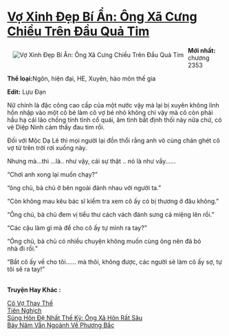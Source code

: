 <a href="https://utruyen.com/vo-xinh-dep-bi-an-ong-xa-cung-chieu-tren-dau-qua-tim/18414/" title="Vợ Xinh Đẹp Bí Ẩn: Ông Xã Cưng Chiều Trên Đầu Quả Tim"><h1>Vợ Xinh Đẹp Bí Ẩn: Ông Xã Cưng Chiều Trên Đầu Quả Tim</h1></a><div style="display:table"><img align="right" style="float: left; padding: 10px;" src="https://utruyen.com/images/story/200x260/vo-xinh-dep-bi-an-ong-xa-cung-chieu-tren-dau-qua-tim.jpg" alt="Vợ Xinh Đẹp Bí Ẩn: Ông Xã Cưng Chiều Trên Đầu Quả Tim"><b>Mới nhất:</b> chương 2353<p></p><b>Thể loại:</b>Ngôn, hiện đại, HE, Xuyên, hào môn thế gia<p></p><b>Edit:</b> Lựu Đạn<p></p>Nữ chính là đặc công cao cấp của một nước vậy mà lại bị xuyên không linh hồn nhập vào một cô bé làm cô vợ bé nhỏ không chỉ vậy mà cô còn phải hầu hạ cái lão chồng tính tình cổ quái, âm tình bất định thối này nữa chứ, có vẻ Diệp Ninh cảm thấy đau tim rồi.<p></p>Đối với Mộc Dạ Lê thì mọi người lại đồn thổi rằng anh vô cùng chán ghét cô vợ từ trên trời rơi xuống này.<p></p>Nhưng mà…thì …là.. như vậy, cái sự thật .. nó là như vầy……<p></p>“Chơi anh xong lại muốn chạy?”<p></p>“ông chủ, bà chủ ở bên ngoài đánh nhau với người ta.”<p></p>“Còn không mau kêu bác sĩ kiểm tra xem cô ấy có bị thương ở đâu không.”<p></p>“Ông chủ, bà chủ đem vị tiểu thư cách vách đánh sưng cả miệng lên rồi.”<p></p>“Các cậu làm gì mà để cho cô ấy tự mình ra tay?”<p></p>“Ông chủ, bà chủ có nhiều chuyện không muốn cùng ông nên đã bỏ nhà đi rồi.”<p></p>“Bắt cô ấy về cho tôi…… mà thôi, không được, các người sẽ làm cô ấy sợ, tự tôi sẽ ra tay!”</div><p><br><b>Truyện Hay Khác :</b></p><a href="https://utruyen.com/co-vo-thay-the/19243/" alt="Cô Vợ Thay Thế">Cô Vợ Thay Thế</a><br/><a href="https://truyenhot2019.blogspot.com/2019/12/tien-nghich.html" alt="Tiên Nghịch">Tiên Nghịch</a><br/><a href="https://truyenngontinhay.wordpress.com/2019/10/03/sung-hon-de-nhat-the-ky-ong-xa-hon-rat-sau/" alt="Sủng Hôn Đệ Nhất Thế Kỷ: Ông Xã Hôn Rất Sâu">Sủng Hôn Đệ Nhất Thế Kỷ: Ông Xã Hôn Rất Sâu</a><br/><a href="https://truyenhot2020.wordpress.com/2019/12/11/bay-nam-van-ngoanh-ve-phuong-bac/" alt="Bảy Năm Vẫn Ngoảnh Về Phương Bắc">Bảy Năm Vẫn Ngoảnh Về Phương Bắc</a><br/>